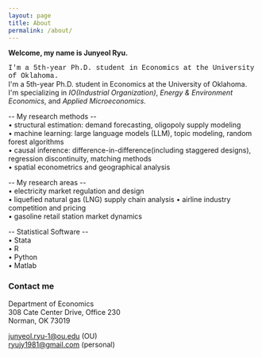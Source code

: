 ```yaml
---
layout: page
title: About
permalink: /about/
---
```


**Welcome, my name is Junyeol Ryu.**  

<span style="font-family: 'Courier New', monospace">I'm a 5th-year Ph.D. student in Economics at the University of Oklahoma.</span>  
I'm a 5th-year Ph.D. student in Economics at the University of Oklahoma.  
I'm specializing in *IO(Industrial Organization)*, *Energy & Environment Economics*, and *Applied Microeconomics*.  


-- My research methods --  
• structural estimation: demand forecasting, oligopoly supply modeling  
• machine learning: large language models (LLM), topic modeling, random forest algorithms  
• causal inference: difference-in-difference(including staggered designs), regression discontinuity, matching methods  
• spatial econometrics and geographical analysis  


-- My research areas --  
• electricity market regulation and design  
• liquefied natural gas (LNG) supply chain analysis
• airline industry competition and pricing  
• gasoline retail station market dynamics  


-- Statistical Software --  
• Stata  
• R  
• Python  
• Matlab  


### Contact me

Department of Economics  
308 Cate Center Drive, Office 230  
Norman, OK 73019  

junyeol.ryu-1@ou.edu  (OU)  
ryujy1981@gmail.com  (personal)  

